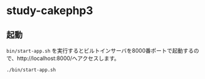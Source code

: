 study-cakephp3
==============

## 起動
`bin/start-app.sh` を実行するとビルトインサーバを8000番ポートで起動するので、http://localhost:8000/へアクセスします。

```
./bin/start-app.sh
```
